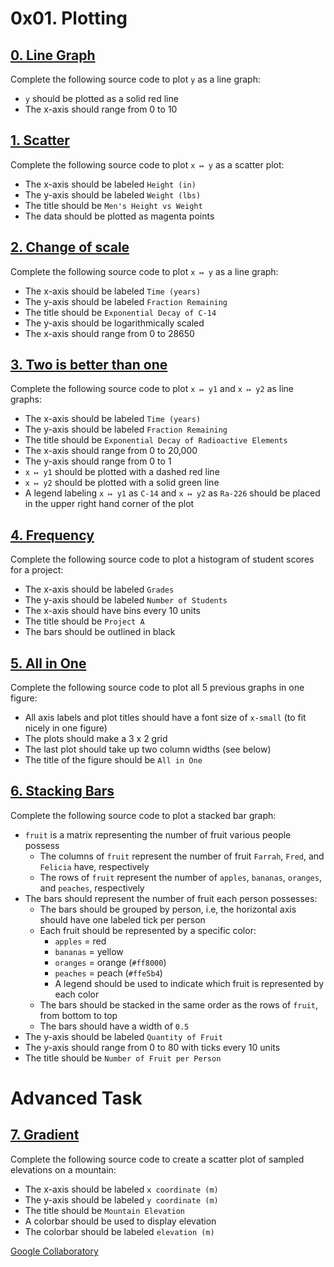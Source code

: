 # 0x01. Plotting
## [0. Line Graph](https://github.com/mglssr/holbertonschool-machine_learning/blob/master/math/0x01-plotting/0-line.py)
Complete the following source code to plot  `y`  as a line graph:

-   `y`  should be plotted as a solid red line
-   The x-axis should range from 0 to 10
## [1. Scatter](https://github.com/mglssr/holbertonschool-machine_learning/blob/master/math/0x01-plotting/1-scatter.py)
Complete the following source code to plot  `x ↦ y`  as a scatter plot:

-   The x-axis should be labeled  `Height (in)`
-   The y-axis should be labeled  `Weight (lbs)`
-   The title should be  `Men's Height vs Weight`
-   The data should be plotted as magenta points

## [2. Change of scale](https://github.com/mglssr/holbertonschool-machine_learning/blob/master/math/0x01-plotting/2-change_scale.py)
Complete the following source code to plot  `x ↦ y`  as a line graph:

-   The x-axis should be labeled  `Time (years)`
-   The y-axis should be labeled  `Fraction Remaining`
-   The title should be  `Exponential Decay of C-14`
-   The y-axis should be logarithmically scaled
-   The x-axis should range from 0 to 28650
## [3. Two is better than one](https://github.com/mglssr/holbertonschool-machine_learning/blob/master/math/0x01-plotting/3-two.py)

Complete the following source code to plot  `x ↦ y1`  and  `x ↦ y2`  as line graphs:

-   The x-axis should be labeled  `Time (years)`
-   The y-axis should be labeled  `Fraction Remaining`
-   The title should be  `Exponential Decay of Radioactive Elements`
-   The x-axis should range from 0 to 20,000
-   The y-axis should range from 0 to 1
-   `x ↦ y1`  should be plotted with a dashed red line
-   `x ↦ y2`  should be plotted with a solid green line
-   A legend labeling  `x ↦ y1`  as  `C-14`  and  `x ↦ y2`  as  `Ra-226`  should be placed in the upper right hand corner of the plot

## [4. Frequency](https://github.com/mglssr/holbertonschool-machine_learning/blob/master/math/0x01-plotting/4-frequency.py)

Complete the following source code to plot a histogram of student scores for a project:

-   The x-axis should be labeled  `Grades`
-   The y-axis should be labeled  `Number of Students`
-   The x-axis should have bins every 10 units
-   The title should be  `Project A`
-   The bars should be outlined in black

## [5. All in One](https://github.com/mglssr/holbertonschool-machine_learning/blob/master/math/0x01-plotting/5-all_in_one.py)

Complete the following source code to plot all 5 previous graphs in one figure:

-   All axis labels and plot titles should have a font size of  `x-small`  (to fit nicely in one figure)
-   The plots should make a 3 x 2 grid
-   The last plot should take up two column widths (see below)
-   The title of the figure should be  `All in One`
## [6. Stacking Bars](https://github.com/mglssr/holbertonschool-machine_learning/blob/master/math/0x01-plotting/6-bars.py)

Complete the following source code to plot a stacked bar graph:

-   `fruit`  is a matrix representing the number of fruit various people possess
    -   The columns of  `fruit`  represent the number of fruit  `Farrah`,  `Fred`, and  `Felicia`  have, respectively
    -   The rows of  `fruit`  represent the number of  `apples`,  `bananas`,  `oranges`, and  `peaches`, respectively
-   The bars should represent the number of fruit each person possesses:
    -   The bars should be grouped by person, i.e, the horizontal axis should have one labeled tick per person
    -   Each fruit should be represented by a specific color:
        -   `apples`  = red
        -   `bananas`  = yellow
        -   `oranges`  = orange (`#ff8000`)
        -   `peaches`  = peach (`#ffe5b4`)
        -   A legend should be used to indicate which fruit is represented by each color
    -   The bars should be stacked in the same order as the rows of  `fruit`, from bottom to top
    -   The bars should have a width of  `0.5`
-   The y-axis should be labeled  `Quantity of Fruit`
-   The y-axis should range from 0 to 80 with ticks every 10 units
-   The title should be  `Number of Fruit per Person`

# Advanced Task
## [7. Gradient](https://github.com/mglssr/holbertonschool-machine_learning/blob/master/math/0x01-plotting/100-gradient.py)

Complete the following source code to create a scatter plot of sampled elevations on a mountain:

-   The x-axis should be labeled  `x coordinate (m)`
-   The y-axis should be labeled  `y coordinate (m)`
-   The title should be  `Mountain Elevation`
-   A colorbar should be used to display elevation
-   The colorbar should be labeled  `elevation (m)`

[Google Collaboratory](https://colab.research.google.com/drive/19Ar-kG2rxYcgGSmlb7ixTZRG5bGiA_cK?usp=sharing)
